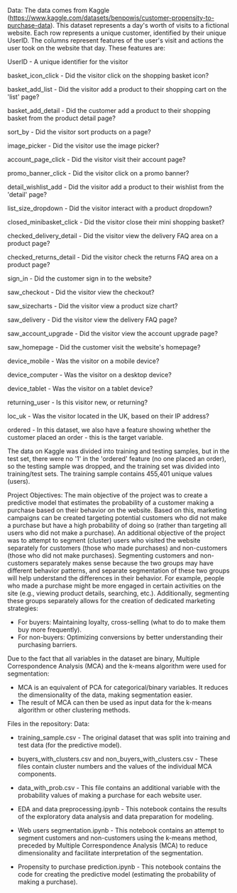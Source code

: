 Data: The data comes from Kaggle (https://www.kaggle.com/datasets/benpowis/customer-propensity-to-purchase-data). This dataset represents a day's worth of visits to a fictional website. Each row represents a unique customer, identified by their unique UserID. The columns represent features of the user's visit and actions the user took on the website that day. These features are:

UserID - A unique identifier for the visitor

basket_icon_click - Did the visitor click on the shopping basket icon?

basket_add_list - Did the visitor add a product to their shopping cart on the 'list' page?

basket_add_detail - Did the customer add a product to their shopping basket from the product detail page?

sort_by - Did the visitor sort products on a page?

image_picker - Did the visitor use the image picker?

account_page_click - Did the visitor visit their account page?

promo_banner_click - Did the visitor click on a promo banner?

detail_wishlist_add - Did the visitor add a product to their wishlist from the 'detail' page?

list_size_dropdown - Did the visitor interact with a product dropdown?

closed_minibasket_click - Did the visitor close their mini shopping basket?

checked_delivery_detail - Did the visitor view the delivery FAQ area on a product page?

checked_returns_detail - Did the visitor check the returns FAQ area on a product page?

sign_in - Did the customer sign in to the website?

saw_checkout - Did the visitor view the checkout?

saw_sizecharts - Did the visitor view a product size chart?

saw_delivery - Did the visitor view the delivery FAQ page?

saw_account_upgrade - Did the visitor view the account upgrade page?

saw_homepage - Did the customer visit the website's homepage?

device_mobile - Was the visitor on a mobile device?

device_computer - Was the visitor on a desktop device?

device_tablet - Was the visitor on a tablet device?

returning_user - Is this visitor new, or returning?

loc_uk - Was the visitor located in the UK, based on their IP address?

ordered - In this dataset, we also have a feature showing whether the customer placed an order - this is the target variable.

The data on Kaggle was divided into training and testing samples, but in the test set, there were no '1' in the 'ordered' feature (no one placed an order), so the testing sample was dropped, and the training set was divided into training/test sets. The training sample contains 455,401 unique values (users).

Project Objectives: The main objective of the project was to create a predictive model that estimates the probability of a customer making a purchase based on their behavior on the website. Based on this, marketing campaigns can be created targeting potential customers who did not make a purchase but have a high probability of doing so (rather than targeting all users who did not make a purchase). An additional objective of the project was to attempt to segment (cluster) users who visited the website separately for customers (those who made purchases) and non-customers (those who did not make purchases). Segmenting customers and non-customers separately makes sense because the two groups may have different behavior patterns, and separate segmentation of these two groups will help understand the differences in their behavior. For example, people who made a purchase might be more engaged in certain activities on the site (e.g., viewing product details, searching, etc.). Additionally, segmenting these groups separately allows for the creation of dedicated marketing strategies:
- For buyers: Maintaining loyalty, cross-selling (what to do to make them buy more frequently).
- For non-buyers: Optimizing conversions by better understanding their purchasing barriers.

Due to the fact that all variables in the dataset are binary, Multiple Correspondence Analysis (MCA) and the k-means algorithm were used for segmentation:
- MCA is an equivalent of PCA for categorical/binary variables. It reduces the dimensionality of the data, making segmentation easier.
- The result of MCA can then be used as input data for the k-means algorithm or other clustering methods.

Files in the repository:
Data:
-  training_sample.csv - The original dataset that was split into training and test data (for the predictive model).
-  buyers_with_clusters.csv and non_buyers_with_clusters.csv - These files contain cluster numbers and the values of the individual MCA components.
-  data_with_prob.csv - This file contains an additional variable with the probability values of making a purchase for each website user.

- EDA and data preprocessing.ipynb - This notebook contains the results of the exploratory data analysis and data preparation for modeling.
- Web users segmentation.ipynb - This notebook contains an attempt to segment customers and non-customers using the k-means method, preceded by Multiple Correspondence Analysis (MCA) to reduce dimensionality and facilitate interpretation of the segmentation.
- Propensity to purchase prediction.ipynb - This notebook contains the code for creating the predictive model (estimating the probability of making a purchase).
